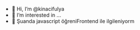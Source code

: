 - 👋 Hi, I’m @kinacifulya
- 👀 I’m interested in ...
- 🌱 Şuanda javascript öğreniFrontend ile ilgileniyorm
<!---
kinacifulya/kinacifulya is a ✨ special ✨ repository because its `README.md` (this file) appears on your GitHub profile.
You can click the Preview link to take a look at your changes.
--->
